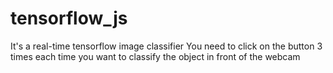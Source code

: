 # tensorflow_js
It's a real-time tensorflow image classifier
You need to click on the button 3 times each time you want to classify the object in front of the webcam

